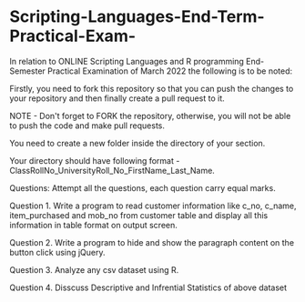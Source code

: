 # Scripting-Languages-End-Term-Practical-Exam-


In relation to ONLINE Scripting Languages and R programming End-Semester Practical Examination of March 2022 the following is to be noted:

Firstly, you need to fork this repository so that you can push the changes to your repository and then finally create a pull request to it.

NOTE - Don't forget to FORK the repository, otherwise, you will not be able to push the code and make pull requests.

You need to create a new folder inside the directory of your section.

Your directory should have following format - ClassRollNo_UniversityRoll_No_FirstName_Last_Name.

Questions: Attempt all the questions, each question carry equal marks.


Question 1.	Write a program to read customer information like c_no, c_name, item_purchased and mob_no from customer table and display all this information in table format on output screen.


Question 2. Write a program to hide and show the paragraph content on the button click using jQuery.



Question 3.  Analyze any csv dataset using R.



Question 4.  Disscuss Descriptive and Infrential Statistics of above dataset
